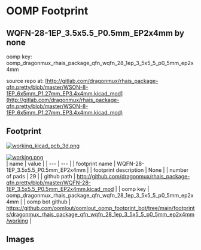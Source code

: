 # OOMP Footprint  
## WQFN-28-1EP_3.5x5.5_P0.5mm_EP2x4mm  by none  
  
oomp key: oomp_dragonmux_rhais_package_qfn_wqfn_28_1ep_3_5x5_5_p0_5mm_ep2x4mm  
  
source repo at: [http://gitlab.com/dragonmux/rhais_package-qfn.pretty/blob/master/WSON-8-1EP_6x5mm_P1.27mm_EP3.4x4mm.kicad_mod](http://gitlab.com/dragonmux/rhais_package-qfn.pretty/blob/master/WSON-8-1EP_6x5mm_P1.27mm_EP3.4x4mm.kicad_mod)  
## Footprint  
  
[![working_kicad_pcb_3d.png](working_kicad_pcb_3d_600.png)](working_kicad_pcb_3d.png)  
  
[![working.png](working_600.png)](working.png)  
| name | value | 
| --- | --- | 
| footprint name | WQFN-28-1EP_3.5x5.5_P0.5mm_EP2x4mm | 
| footprint description | None | 
| number of pads | 29 | 
| github path | http://github.com/dragonmux/rhais_package-qfn.pretty/blob/master/WQFN-28-1EP_3.5x5.5_P0.5mm_EP2x4mm.kicad_mod | 
| oomp key | oomp_dragonmux_rhais_package_qfn_wqfn_28_1ep_3_5x5_5_p0_5mm_ep2x4mm | 
| oomp bot github | https://github.com/oomlout/oomlout_oomp_footprint_bot/tree/main/footprints/dragonmux_rhais_package_qfn_wqfn_28_1ep_3_5x5_5_p0_5mm_ep2x4mm/working | 
## Images  
